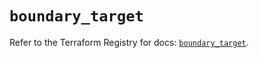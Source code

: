 # `boundary_target`

Refer to the Terraform Registry for docs: [`boundary_target`](https://registry.terraform.io/providers/hashicorp/boundary/1.1.13/docs/resources/target).

